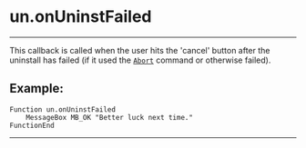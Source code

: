 # un.onUninstFailed

---

This callback is called when the user hits the 'cancel' button after the uninstall has failed (if it used the [`Abort`][1] command or otherwise failed).

## Example:

	Function un.onUninstFailed
		MessageBox MB_OK "Better luck next time."
	FunctionEnd

---

[1]: ../Reference/Abort.md